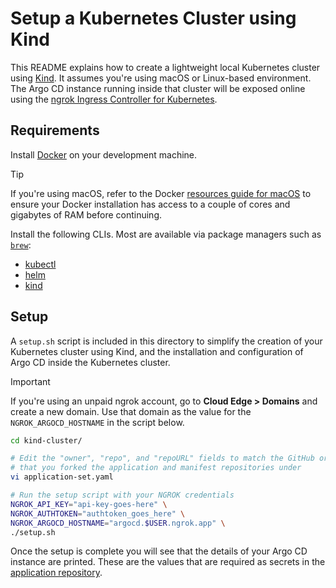 # Setup a Kubernetes Cluster using Kind

This README explains how to create a lightweight local Kubernetes cluster using
[Kind](https://kind.sigs.k8s.io/). It assumes you're using macOS or Linux-based
environment. The Argo CD instance running inside that cluster will be exposed
online using the [ngrok Ingress Controller for Kubernetes](https://ngrok.com/docs/using-ngrok-with/k8s/). 

## Requirements

Install [Docker](https://docs.docker.com/engine/install/) on your development
machine.

> [!TIP]
> If you're using macOS, refer to the Docker [resources guide for macOS](https://docs.docker.com/desktop/settings/mac/#resources) to ensure your Docker installation has access to a couple of cores and gigabytes of RAM before continuing.

Install the following CLIs. Most are available via package managers such as
[`brew`](https://brew.sh/):

* [kubectl](https://kubernetes.io/docs/reference/kubectl/)
* [helm](https://helm.sh/docs/intro/install/)
* [kind](https://kind.sigs.k8s.io/docs/user/quick-start/#installation)

## Setup

A `setup.sh` script is included in this directory to simplify the creation of
your Kubernetes cluster using Kind, and the installation and configuration of
Argo CD inside the Kubernetes cluster.

> [!IMPORTANT]
> If you're using an unpaid ngrok account, go to **Cloud Edge > Domains** and create a new domain. Use that domain as the value for the `NGROK_ARGOCD_HOSTNAME` in the script below.

```bash
cd kind-cluster/

# Edit the "owner", "repo", and "repoURL" fields to match the GitHub org/username
# that you forked the application and manifest repositories under
vi application-set.yaml

# Run the setup script with your NGROK credentials
NGROK_API_KEY="api-key-goes-here" \
NGROK_AUTHTOKEN="authtoken_goes_here" \
NGROK_ARGOCD_HOSTNAME="argocd.$USER.ngrok.app" \
./setup.sh
```

Once the setup is complete you will see that the details of your Argo CD
instance are printed. These are the values that are required as secrets in the
[application repository](https://github.com/neondatabase/kube-previews-application#requirements).
